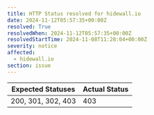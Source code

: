 ```yaml
---
title: HTTP Status resolved for hidewall.io
date: 2024-11-12T05:57:35+00:00Z
resolved: True
resolvedWhen: 2024-11-12T05:57:35+00:00Z
resolvedStartTime: 2024-11-08T11:28:04+00:00Z
severity: notice
affected:
  - hidewall.io
section: issue
---
```


| Expected Statuses | Actual Status  |
|-------------------|----------------|
| 200, 301, 302, 403 | 403 |
